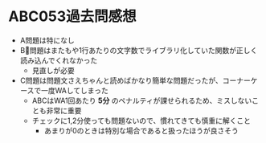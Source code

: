 # ABC053過去問感想

- A問題は特になし
- B問題はまたもや1行あたりの文字数でライブラリ化していた関数が正しく読み込んでくれなかった
    - 見直しが必要
- C問題は問題文さえちゃんと読めばかなり簡単な問題だったが、コーナーケースで一度WAしてしまった
    - ABCはWA1回あたり **5分** のペナルティが課せられるため、ミスしないことも非常に重要
    - チェックに1,2分使っても問題ないので、慣れてきても慎重に解くこと
        - あまりが0のときは特別な場合であると扱ったほうが良さそう
